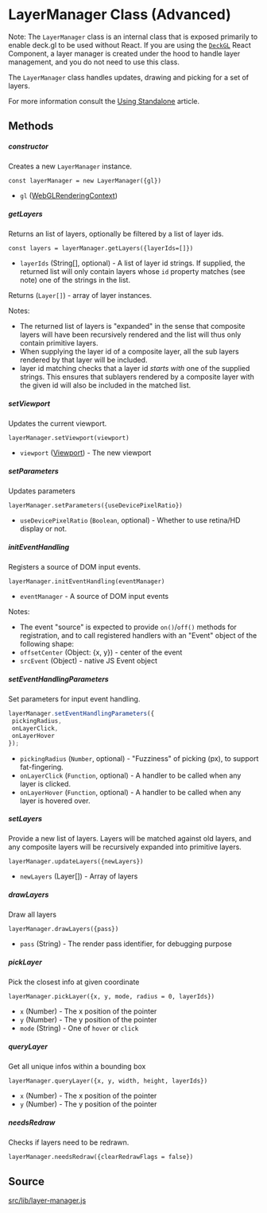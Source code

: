 # LayerManager Class (Advanced)

Note: The `LayerManager` class is an internal class that is exposed primarily to enable deck.gl to be used without React. If you are using the [`DeckGL`](/docs/api-reference/deckgl.md) React Component, a layer manager is created under the hood to handle layer management, and you do not need to use this class.

The `LayerManager` class handles updates, drawing and picking for a set of layers.

For more information consult the [Using Standalone](/docs/advanced/using-standalone.md) article.


## Methods

##### constructor

Creates a new `LayerManager` instance.

`const layerManager = new LayerManager({gl})`

* `gl` ([WebGLRenderingContext](https://developer.mozilla.org/en-US/docs/Web/API/WebGLRenderingContext))

##### getLayers

Returns an list of layers, optionally be filtered by a list of layer ids.

`const layers = layerManager.getLayers({layerIds=[]})`

* `layerIds` (String[], optional) - A list of layer id strings. If supplied, the returned list will only contain layers whose `id` property matches (see note) one of the strings in the list.

Returns (`Layer[]`) - array of layer instances.

Notes:
* The returned list of layers is "expanded" in the sense that composite layers will have been recursively rendered and the list will thus only contain primitive layers.
* When supplying the layer id of a composite layer, all the sub layers rendered by that layer will be included.
* layer id matching checks that a layer id *starts with* one of the supplied strings. This ensures that sublayers rendered by a composite layer with the given id will also be included in the matched list.

##### setViewport

Updates the current viewport.

`layerManager.setViewport(viewport)`

* `viewport` ([Viewport](/docs/api-reference/viewport.md)) - The new viewport

##### setParameters

Updates parameters

`layerManager.setParameters({useDevicePixelRatio})`

* `useDevicePixelRatio` (`Boolean`, optional) - Whether to use retina/HD display or not.

##### initEventHandling

Registers a source of DOM input events.

`layerManager.initEventHandling(eventManager)`

* `eventManager` - A source of DOM input events

Notes:
* The event "source" is expected to provide `on()`/`off()` methods for registration, and to call registered handlers with an "Event" object of the following shape:
 * `offsetCenter` (Object: {x, y}) - center of the event
 * `srcEvent` (Object) - native JS Event object

##### setEventHandlingParameters

Set parameters for input event handling.

 ```js
layerManager.setEventHandlingParameters({
  pickingRadius,
  onLayerClick,
  onLayerHover
});
```

* `pickingRadius` (`Number`, optional) - "Fuzziness" of picking (px), to support fat-fingering.
* `onLayerClick` (`Function`, optional) - A handler to be called when any layer is clicked.
* `onLayerHover` (`Function`, optional) - A handler to be called when any layer is hovered over.

##### setLayers

Provide a new list of layers. Layers will be matched against old layers, and any composite layers will be recursively expanded into primitive layers.

`layerManager.updateLayers({newLayers})`

* `newLayers` (Layer[]) - Array of layers

##### drawLayers

Draw all layers

`layerManager.drawLayers({pass})`

* `pass` (String) - The render pass identifier, for debugging purpose

##### pickLayer

Pick the closest info at given coordinate

`layerManager.pickLayer({x, y, mode, radius = 0, layerIds})`

* `x` (Number) - The x position of the pointer
* `y` (Number) - The y position of the pointer
* `mode` (String) - One of `hover` or `click`


##### queryLayer

Get all unique infos within a bounding box

`layerManager.queryLayer({x, y, width, height, layerIds})`

* `x` (Number) - The x position of the pointer
* `y` (Number) - The y position of the pointer


##### needsRedraw

Checks if layers need to be redrawn.

`layerManager.needsRedraw({clearRedrawFlags = false})`


## Source
[src/lib/layer-manager.js](https://github.com/uber/deck.gl/blob/4.1-release/src/lib/layer-manager.js)
